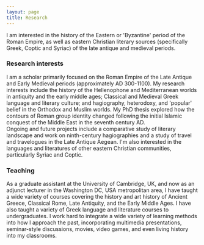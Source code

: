 ```yaml
---
layout: page
title: Research
---
```

I am interested in the history of the Eastern or 'Byzantine' period of the Roman Empire, as well as eastern Christian literary sources (specifically Greek, Coptic and Syriac) of the late antique and medieval periods.
<br>
<h3> Research interests </h3>
I am a scholar primarily focused on the Roman Empire of the Late Antique and Early Medieval periods (approximately AD 300-1100). My research interests include the history of the Hellenophone and Mediterranean worlds in antiquity and the early middle ages; Classical and Medieval Greek language and literary culture; and hagiography, heterodoxy, and 'popular' belief in the Orthodox and Muslim worlds. My PhD thesis explored how the contours of Roman group identity changed following the initial Islamic conquest of the Middle East in the seventh century AD. 
<br>
Ongoing and future projects include a comparative study of literary landscape and work on ninth-century hagiographies and a study of travel and travelogues in the Late Antique Aegean. I'm also interested in the languages and literatures of other eastern Christian communities, particularly Syriac and Coptic.
<br>
<h3> Teaching </h3>
As a graduate assistant at the University of Cambridge, UK, and now as an adjunct lecturer in the Washington DC, USA metropolitan area, I have taught a wide variety of courses covering the history and art history of Ancient Greece, Classical Rome, Late Antiquity, and the Early Middle Ages. I have also taught a variety of Greek language and literature courses to undergraduates. I work hard to integrate a wide variety of learning methods into how I approach the past, incorporating multimedia presentations, seminar-style discussions, movies, video games, and even living history into my classrooms.


